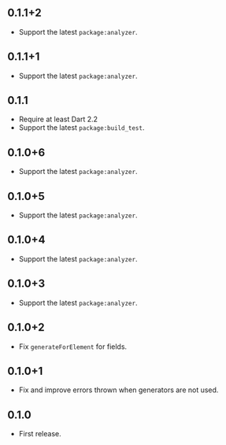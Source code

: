 ## 0.1.1+2

- Support the latest `package:analyzer`.

## 0.1.1+1

- Support the latest `package:analyzer`.

## 0.1.1

- Require at least Dart 2.2
- Support the latest `package:build_test`.

## 0.1.0+6

- Support the latest `package:analyzer`.

## 0.1.0+5

- Support the latest `package:analyzer`.

## 0.1.0+4

- Support the latest `package:analyzer`.

## 0.1.0+3

- Support the latest `package:analyzer`.

## 0.1.0+2

- Fix `generateForElement` for fields.

## 0.1.0+1

- Fix and improve errors thrown when generators are not used.

## 0.1.0

- First release.

